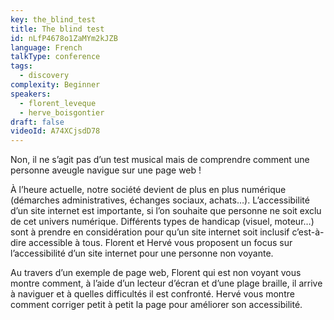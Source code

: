 ```yaml
---
key: the_blind_test
title: The blind test
id: nLfP4678o1ZaMYm2kJZB
language: French
talkType: conference
tags:
  - discovery
complexity: Beginner
speakers:
  - florent_leveque
  - herve_boisgontier
draft: false
videoId: A74XCjsdD78
---
```


<p>Non, il ne s’agit pas d’un test musical mais de comprendre comment une personne aveugle navigue sur une page web !</p>
<p>À l’heure actuelle, notre société devient de plus en plus numérique (démarches administratives, échanges sociaux, achats…). L’accessibilité d’un site internet est importante, si l’on souhaite que personne ne soit exclu de cet univers numérique. Différents types de handicap (visuel, moteur…) sont à prendre en considération pour qu’un site internet soit inclusif c’est-à-dire accessible à tous. Florent et Hervé vous proposent un focus sur l’accessibilité d’un site internet pour une personne non voyante.</p>
<p>Au travers d’un exemple de page web, Florent qui est non voyant vous montre comment, à l’aide d’un lecteur d’écran et d’une plage braille, il arrive à naviguer et à quelles difficultés il est confronté. Hervé vous montre comment corriger petit à petit la page pour améliorer son accessibilité.</p>
